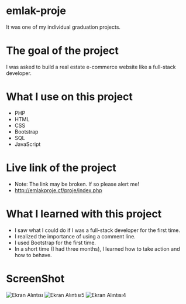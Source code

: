 # emlak-proje
It was one of my individual graduation projects.

# The goal of the project
I was asked to build a real estate e-commerce website like a full-stack developer.

# What I use on this project
- PHP
- HTML
- CSS
- Bootstrap
- SQL
- JavaScript

# Live link of the project
- Note: The link may be broken. If so please alert me!
- http://emlakproje.cf/proje/index.php

# What I learned with this project
- I saw what I could do if I was a full-stack developer for the first time.
- I realized the importance of using a comment line.
- I used Bootstrap for the first time.
- In a short time (I had three months), I learned how to take action and how to behave.

# ScreenShot
![Ekran Alıntısı](https://user-images.githubusercontent.com/17321075/153261658-211bca71-864f-4abd-9acb-ec39ec384dbe.JPG)
![Ekran Alıntısı5](https://user-images.githubusercontent.com/17321075/153262123-9283e925-009c-4336-b6f8-fa09d65bf013.JPG)
![Ekran Alıntısı4](https://user-images.githubusercontent.com/17321075/153262144-760ad864-1da9-4d29-a623-488e908faada.JPG)
